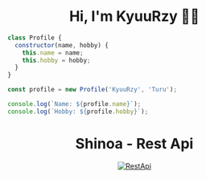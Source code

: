 <h1 align="center">Hi, I'm KyuuRzy 👋🏼</h1>

```javascript
class Profile {
  constructor(name, hobby) {
    this.name = name;
    this.hobby = hobby;
  }
}

const profile = new Profile('KyuuRzy', 'Turu');

console.log(`Name: ${profile.name}`);
console.log(`Hobby: ${profile.hobby}`);
```
<h1 align="center">Shinoa - Rest Api</h1>

<p align="center">
<a href="https://shinoa.us.kg"><img title="RestApi" src="https://img.shields.io/badge/AUTHOR-KyuuRzy-green.svg?style=for-the-badge&logo=github"></a>

